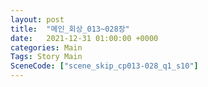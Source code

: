 ```yaml
---
layout: post
title:  "메인_회상_013~028장"
date:   2021-12-31 01:00:00 +0000
categories: Main
Tags: Story Main
SceneCode: ["scene_skip_cp013-028_q1_s10"]
---
```

